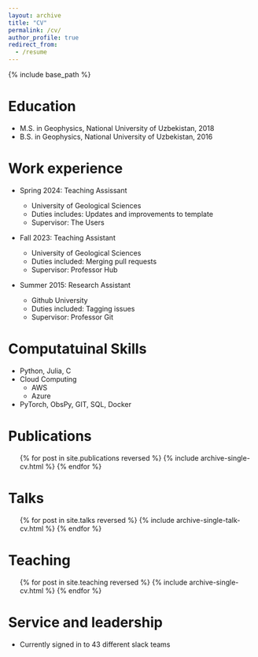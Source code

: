 ```yaml
---
layout: archive
title: "CV"
permalink: /cv/
author_profile: true
redirect_from:
  - /resume
---
```


{% include base_path %}

Education
======
* M.S. in Geophysics, National University of Uzbekistan, 2018
* B.S. in Geophysics, National University of Uzbekistan, 2016

Work experience
======
* Spring 2024: Teaching Assissant
  * University of Geological Sciences
  * Duties includes: Updates and improvements to template
  * Supervisor: The Users

* Fall 2023: Teaching Assistant
  * University of Geological Sciences
  * Duties included: Merging pull requests
  * Supervisor: Professor Hub

* Summer 2015: Research Assistant
  * Github University
  * Duties included: Tagging issues
  * Supervisor: Professor Git
  
Computatuinal Skills
======
* Python, Julia, C
* Cloud Computing
  * AWS
  * Azure
* PyTorch, ObsPy, GIT, SQL, Docker

Publications
======
  <ul>{% for post in site.publications reversed %}
    {% include archive-single-cv.html %}
  {% endfor %}</ul>
  
Talks
======
  <ul>{% for post in site.talks reversed %}
    {% include archive-single-talk-cv.html  %}
  {% endfor %}</ul>
  
Teaching
======
  <ul>{% for post in site.teaching reversed %}
    {% include archive-single-cv.html %}
  {% endfor %}</ul>
  
Service and leadership
======
* Currently signed in to 43 different slack teams
